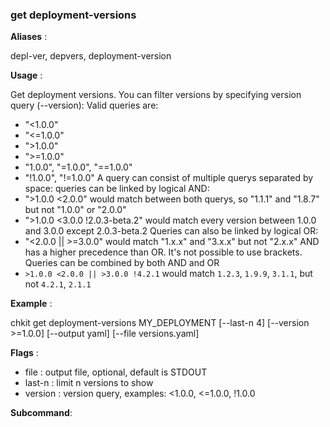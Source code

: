 
### get deployment-versions

**Aliases**   :

depl-ver, depvers, deployment-version

**Usage**     :

Get deployment versions.
You can filter versions by specifying version query (--version):
Valid queries are:

  - "<1.0.0"
  - "<=1.0.0"
  - ">1.0.0"
  - ">=1.0.0"
  - "1.0.0", "=1.0.0", "==1.0.0"
  - "!1.0.0", "!=1.0.0"
A query can consist of multiple querys separated by space:
queries can be linked by logical AND:
  - ">1.0.0 <2.0.0" would match between both querys, so "1.1.1" and "1.8.7" but not "1.0.0" or "2.0.0"
  - ">1.0.0 <3.0.0 !2.0.3-beta.2" would match every version between 1.0.0 and 3.0.0 except 2.0.3-beta.2
Queries can also be linked by logical OR:
  - "<2.0.0 || >=3.0.0" would match "1.x.x" and "3.x.x" but not "2.x.x"
AND has a higher precedence than OR. It's not possible to use brackets.
Queries can be combined by both AND and OR
 - `>1.0.0 <2.0.0 || >3.0.0 !4.2.1` would match `1.2.3`, `1.9.9`, `3.1.1`, but not `4.2.1`, `2.1.1`

**Example**   :

chkit get deployment-versions MY_DEPLOYMENT [--last-n 4] [--version >=1.0.0] [--output yaml] [--file versions.yaml]

**Flags**     :

  + file  : output file, optional, default is STDOUT
  + last-n  : limit n versions to show
  + version  : version query, examples: <1.0.0, <=1.0.0, !1.0.0
  

**Subcommand**:

  

